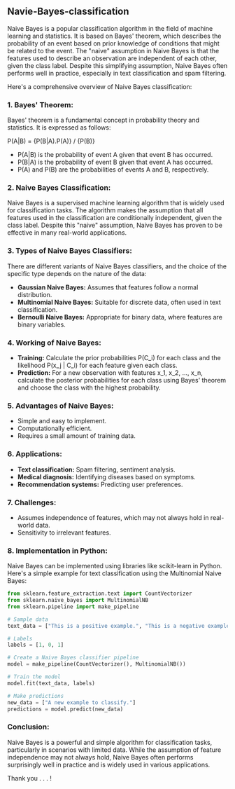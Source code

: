 ## Navie-Bayes-classification

Naive Bayes is a popular classification algorithm in the field of machine learning and statistics. It is based on Bayes' theorem, which describes the probability of an event based on prior knowledge of conditions that might be related to the event. The "naive" assumption in Naive Bayes is that the features used to describe an observation are independent of each other, given the class label. Despite this simplifying assumption, Naive Bayes often performs well in practice, especially in text classification and spam filtering.

Here's a comprehensive overview of Naive Bayes classification:

### 1. **Bayes' Theorem:**
   Bayes' theorem is a fundamental concept in probability theory and statistics. It is expressed as follows:

   P(A|B) = {P(B|A).P(A)} / {P(B)}

   - P(A|B) is the probability of event A given that event B has occurred.
   - P(B|A) is the probability of event B given that event A has occurred.
   - P(A) and P(B) are the probabilities of events A and B, respectively.

### 2. **Naive Bayes Classification:**
   Naive Bayes is a supervised machine learning algorithm that is widely used for classification tasks. The algorithm makes the assumption that all features used in the classification are conditionally independent, given the class label. Despite this "naive" assumption, Naive Bayes has proven to be effective in many real-world applications.

### 3. **Types of Naive Bayes Classifiers:**
   There are different variants of Naive Bayes classifiers, and the choice of the specific type depends on the nature of the data:

   - **Gaussian Naive Bayes:** Assumes that features follow a normal distribution.
   - **Multinomial Naive Bayes:** Suitable for discrete data, often used in text classification.
   - **Bernoulli Naive Bayes:** Appropriate for binary data, where features are binary variables.

### 4. **Working of Naive Bayes:**
   - **Training:** Calculate the prior probabilities P(C_i) for each class and the likelihood P(x_j | C_i) for each feature given each class.
   - **Prediction:** For a new observation with features x_1, x_2, ..., x_n, calculate the posterior probabilities for each class using Bayes' theorem and choose the class with the highest probability.

### 5. **Advantages of Naive Bayes:**
   - Simple and easy to implement.
   - Computationally efficient.
   - Requires a small amount of training data.

### 6. **Applications:**
   - **Text classification:** Spam filtering, sentiment analysis.
   - **Medical diagnosis:** Identifying diseases based on symptoms.
   - **Recommendation systems:** Predicting user preferences.

### 7. **Challenges:**
   - Assumes independence of features, which may not always hold in real-world data.
   - Sensitivity to irrelevant features.

### 8. **Implementation in Python:**
   Naive Bayes can be implemented using libraries like scikit-learn in Python. Here's a simple example for text classification using the Multinomial Naive Bayes:

   ```python
   from sklearn.feature_extraction.text import CountVectorizer
   from sklearn.naive_bayes import MultinomialNB
   from sklearn.pipeline import make_pipeline

   # Sample data
   text_data = ["This is a positive example.", "This is a negative example.", "Another positive example."]

   # Labels
   labels = [1, 0, 1]

   # Create a Naive Bayes classifier pipeline
   model = make_pipeline(CountVectorizer(), MultinomialNB())

   # Train the model
   model.fit(text_data, labels)

   # Make predictions
   new_data = ["A new example to classify."]
   predictions = model.predict(new_data)
   ```

### Conclusion:
Naive Bayes is a powerful and simple algorithm for classification tasks, particularly in scenarios with limited data. While the assumption of feature independence may not always hold, Naive Bayes often performs surprisingly well in practice and is widely used in various applications.

Thank you . . . !
